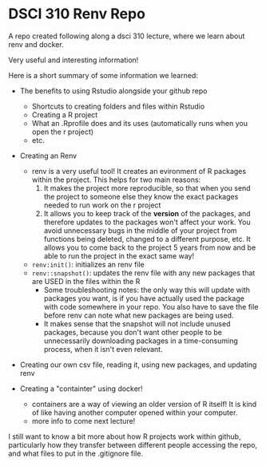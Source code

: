 # DSCI 310 Renv Repo

A repo created following along a dsci 310 lecture, where we learn about renv and docker.

Very useful and interesting information!

Here is a short summary of some information we learned:

* The benefits to using Rstudio alongside your github repo
  * Shortcuts to creating folders and files within Rstudio
  * Creating a R project
  * What an .Rprofile does and its uses (automatically runs when you open the r project)
  * etc.
 
* Creating an Renv
  * renv is a very useful tool! It creates an evironment of R packages within the project. This helps for two main reasons:
    1. It makes the project more reproducible, so that when you send the project to someone else they know the exact packages needed to run work on the r project
    2. It allows you to keep track of the **version** of the packages, and therefore updates to the packages won't affect your work. You avoid unnecessary bugs in the middle of your project from functions being deleted, changed to a different purpose, etc. It allows you to come back to the project 5 years from now and be able to run the project in the exact same way!
  * `renv:init()`: initializes an renv file
  * `renv::snapshot()`: updates the renv file with any new packages that are USED in the files within the R
    * Some troubleshooting notes: the only way this will update with packages you want, is if you have actually used the package with code somewhere in your repo. You also have to save the file before renv can note what new packages are being used.
    * It makes sense that the snapshot will not include unused packages, because you don't want other people to be unnecessarily downloading packages in a time-consuming process, when it isn't even relevant.

* Creating our own csv file, reading it, using new packages, and updating renv

* Creating a "containter" using docker!
  * containers are a way of viewing an older version of R itself! It is kind of like having another computer opened within your computer.
  * more info to come next lecture!
 
I still want to know a bit more about how R projects work within github, particularly how they transfer between different people accessing the repo, and what files to put in the .gitignore file.
  
